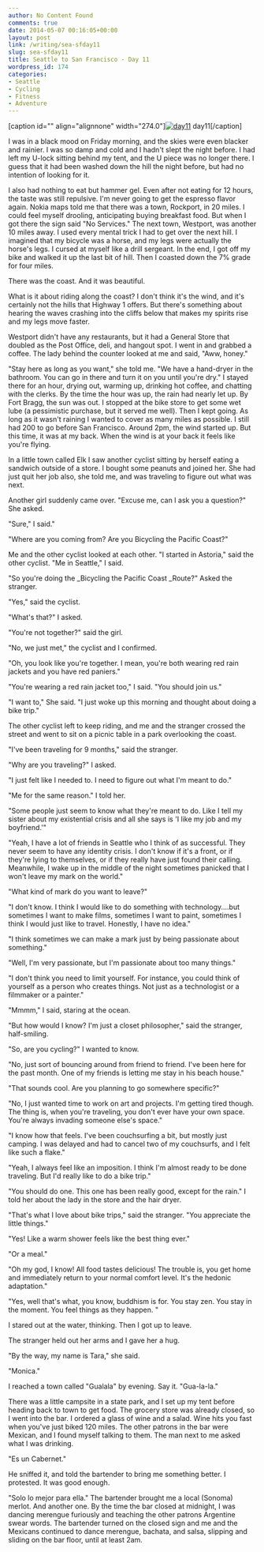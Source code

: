 ```yaml
---
author: No Content Found
comments: true
date: 2014-05-07 00:16:05+00:00
layout: post
link: /writing/sea-sfday11
slug: sea-sfday11
title: Seattle to San Francisco - Day 11
wordpress_id: 174
categories:
- Seattle
- Cycling
- Fitness
- Adventure
---
```


[caption id="" align="alignnone" width="274.0"][![day11](http://static1.squarespace.com/static/54fcde57e4b07e462fdd69b4/5528a6ace4b0a8996a246af1/5528a6ade4b0a8996a246b1f/1428727520235/day11.jpg)](http://static1.squarespace.com/static/54fcde57e4b07e462fdd69b4/5528a6ace4b0a8996a246af1/5528a6ade4b0a8996a246b1f/1428727520235/day11.jpg) day11[/caption] 
  




I was in a black mood on Friday morning, and the skies were even blacker and rainier. I was so damp and cold and I hadn't slept the night before. I had left my U-lock sitting behind my tent, and the U piece was no longer there. I guess that it had been washed down the hill the night before, but had no intention of looking for it.

I also had nothing to eat but hammer gel. Even after not eating for 12 hours, the taste was still repulsive. I'm never going to get the espresso flavor again. Nokia maps told me that there was a town, Rockport, in 20 miles. I could feel myself drooling, anticipating buying breakfast food. But when I got there the sign said "No Services." The next town, Westport, was another 10 miles away. I used every mental trick I had to get over the next hill. I imagined that my bicycle was a horse, and my legs were actually the horse's legs. I cursed at myself like a drill sergeant. In the end, I got off my bike and walked it up the last bit of hill. Then I coasted down the 7% grade for four miles.

There was the coast. And it was beautiful.

What is it about riding along the coast? I don't think it's the wind, and it's certainly not the hills that Highway 1 offers. But there's something about hearing the waves crashing into the cliffs below that makes my spirits rise and my legs move faster.

Westport didn't have any restaurants, but it had a General Store that doubled as the Post Office, deli, and hangout spot.  I went in and grabbed a coffee.  The lady behind the counter looked at me and said, "Aww, honey."

"Stay here as long as you want," she told me. "We have a hand-dryer in the bathroom. You can go in there and turn it on you until you're dry." I stayed there for an hour, drying out, warming up, drinking hot coffee, and chatting with the clerks. By the time the hour was up, the rain had nearly let up. By Fort Bragg, the sun was out. I stopped at the bike store to get some wet lube (a pessimistic purchase, but it served me well). Then I kept going. As long as it wasn't raining I wanted to cover as many miles as possible. I still had 200 to go before San Francisco. Around 2pm, the wind started up. But this time, it was at my back. When the wind is at your back it feels like you're flying.

In a little town called Elk I saw another cyclist sitting by herself eating a sandwich outside of a store. I bought some peanuts and joined her. She had just quit her job also, she told me, and was traveling to figure out what was next.

Another girl suddenly came over. "Excuse me, can I ask you a question?" She asked.

"Sure," I said."

"Where are you coming from? Are you Bicycling the Pacific Coast?"

Me and the other cyclist looked at each other. "I started in Astoria," said the other cyclist. "Me in Seattle," I said.

"So you're doing the _Bicycling the Pacific Coast _Route?" Asked the stranger.

"Yes," said the cyclist.

"What's that?" I asked.

"You're not together?" said the girl.

"No, we just met," the cyclist and I confirmed.

"Oh, you look like you're together. I mean, you're both wearing red rain jackets and you have red paniers."

"You're wearing a red rain jacket too," I said. "You should join us."

"I want to," She said. "I just woke up this morning and thought about doing a bike trip."

The other cyclist left to keep riding, and me and the stranger crossed the street and went to sit on a picnic table in a park overlooking the coast.

"I've been traveling for 9 months," said the stranger.

"Why are you traveling?" I asked.

"I just felt like I needed to. I need to figure out what I'm meant to do."

"Me for the same reason." I told her.

"Some people just seem to know what they're meant to do. Like I tell my sister about my existential crisis and all she says is 'I like my job and my boyfriend.'"

"Yeah, I have a lot of friends in Seattle who I think of as successful. They never seem to have any identity crisis. I don't know if it's a front, or if they're lying to themselves, or if they really have just found their calling. Meanwhile, I wake up in the middle of the night sometimes panicked that I won't leave my mark on the world."

"What kind of mark do you want to leave?"

"I don't know. I think I would like to do something with technology....but sometimes I want to make films, sometimes I want to paint, sometimes I think I would just like to travel. Honestly, I have no idea."

"I think sometimes we can make a mark just by being passionate about something."

"Well, I'm very passionate, but I'm passionate about too many things."

"I don't think you need to limit yourself. For instance, you could think of yourself as a person who creates things. Not just as a technologist or a filmmaker or a painter."

"Mmmm," I said, staring at the ocean.

"But how would I know? I'm just a closet philosopher," said the stranger, half-smiling.

"So, are you cycling?" I wanted to know.

"No, just sort of bouncing around from friend to friend. I've been here for the past month. One of my friends is letting me stay in his beach house."

"That sounds cool. Are you planning to go somewhere specific?"

"No, I just wanted time to work on art and projects. I'm getting tired though. The thing is, when you're traveling, you don't ever have your own space. You're always invading someone else's space."

"I know how that feels. I've been couchsurfing a bit, but mostly just camping. I was delayed and had to cancel two of my couchsurfs, and I felt like such a flake."

"Yeah, I always feel like an imposition. I think I'm almost ready to be done traveling. But I'd really like to do a bike trip."

"You should do one. This one has been really good, except for the rain." I told her about the lady in the store and the hair dryer.

"That's what I love about bike trips," said the stranger. "You appreciate the little things."

"Yes! Like a warm shower feels like the best thing ever."

"Or a meal."

"Oh my god, I know! All food tastes delicious! The trouble is, you get home and immediately return to your normal comfort level. It's the hedonic adaptation."

"Yes, well that's what, you know, buddhism is for. You stay zen. You stay in the moment. You feel things as they happen. "

I stared out at the water, thinking. Then I got up to leave.

The stranger held out her arms and I gave her a hug.

"By the way, my name is Tara," she said.

"Monica."

I reached a town called "Gualala" by evening. Say it. "Gua-la-la."

There was a little campsite in a state park, and I set up my tent before heading back to town to get food. The grocery store was already closed, so I went into the bar. I ordered a glass of wine and a salad. Wine hits you fast when you've just biked 120 miles. The other patrons in the bar were Mexican, and I found myself talking to them. The man next to me asked what I was drinking.

"Es un Cabernet."

He sniffed it, and told the bartender to bring me something better. I protested. It was good enough.

"Solo lo mejor para ella." The bartender brought me a local (Sonoma) merlot. And another one. By the time the bar closed at midnight, I was dancing merengue furiously and teaching the other patrons Argentine swear words. The bartender turned on the closed sign and me and the Mexicans continued to dance merengue, bachata, and salsa, slipping and sliding on the bar floor, until at least 2am.

